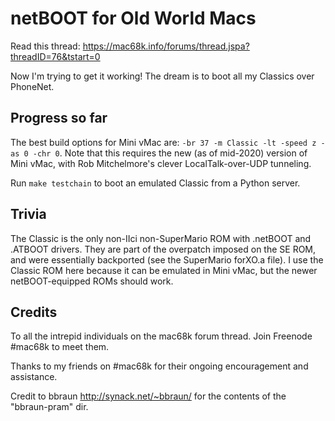 netBOOT for Old World Macs
==========================
Read this thread: https://mac68k.info/forums/thread.jspa?threadID=76&tstart=0

Now I'm trying to get it working! The dream is to boot all my Classics over PhoneNet.


Progress so far
---------------
The best build options for Mini vMac are: `-br 37 -m Classic -lt -speed z -as 0 -chr 0`. Note that this requires the new (as of mid-2020) version of Mini vMac, with Rob Mitchelmore's clever LocalTalk-over-UDP tunneling.

Run `make testchain` to boot an emulated Classic from a Python server.


Trivia
------
The Classic is the only non-IIci non-SuperMario ROM with .netBOOT and .ATBOOT drivers. They are part of the overpatch imposed on the SE ROM, and were essentially backported (see the SuperMario forXO.a file). I use the Classic ROM here because it can be emulated in Mini vMac, but the newer netBOOT-equipped ROMs should work.


Credits
-------
To all the intrepid individuals on the mac68k forum thread. Join Freenode #mac68k to meet them.

Thanks to my friends on #mac68k for their ongoing encouragement and assistance.

Credit to bbraun http://synack.net/~bbraun/ for the contents of the "bbraun-pram" dir.
